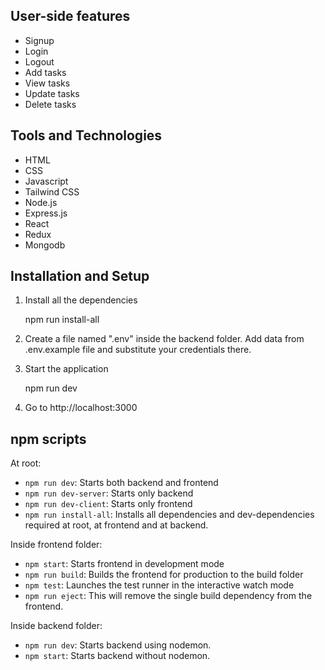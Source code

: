 ## User-side features

- Signup
- Login
- Logout
- Add tasks
- View tasks
- Update tasks
- Delete tasks


## Tools and Technologies

- HTML
- CSS
- Javascript
- Tailwind CSS
- Node.js
- Express.js
- React
- Redux
- Mongodb


## Installation and Setup

1. Install all the dependencies

 
   npm run install-all
   

2. Create a file named ".env" inside the backend folder. Add data from .env.example file and substitute your credentials there.

3. Start the application

  
   npm run dev


4. Go to http://localhost:3000

## npm scripts

At root:

- `npm run dev`: Starts both backend and frontend
- `npm run dev-server`: Starts only backend
- `npm run dev-client`: Starts only frontend
- `npm run install-all`: Installs all dependencies and dev-dependencies required at root, at frontend and at backend.

Inside frontend folder:

- `npm start`: Starts frontend in development mode
- `npm run build`: Builds the frontend for production to the build folder
- `npm test`: Launches the test runner in the interactive watch mode
- `npm run eject`: This will remove the single build dependency from the frontend.

Inside backend folder:

- `npm run dev`: Starts backend using nodemon.
- `npm start`: Starts backend without nodemon.


